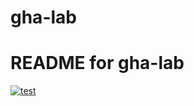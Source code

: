 # gha-lab
# README for gha-lab
[![test](https://github.com/SniperNov/gha-lab/actions/workflows/test.yaml/badge.svg)](https://github.com/SniperNov/gha-lab/actions/workflows/test.yaml)
